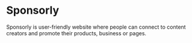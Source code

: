 # Sponsorly
Sponsorly is user-friendly website where people can connect to content creators and promote their products, business or pages.
